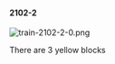 #### 2102-2
![train-2102-2-0.png](https://github.com/lil-lab/nlvr/raw/master/nlvr/train/images/76/train-2102-2-0.png "train-2102-2-0.png")

There are 3 yellow blocks